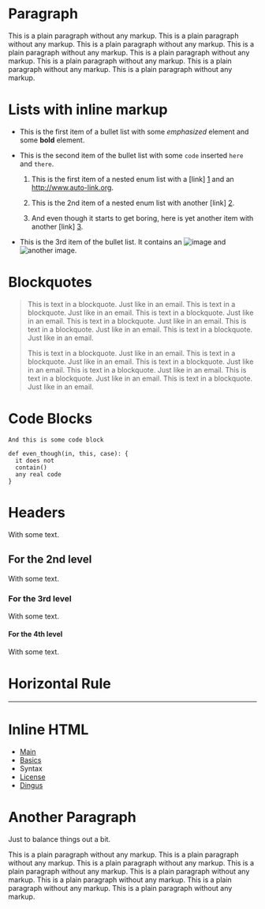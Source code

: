 
Paragraph
=========

This is a plain paragraph without any markup. This is a plain 
paragraph without any markup. This is a plain paragraph without 
any markup. This is a plain paragraph without any markup.
This is a plain paragraph without any markup. This is a plain 
paragraph without any markup. This is a plain paragraph without 
any markup. This is a plain paragraph without any markup.


Lists with inline markup
========================

* This is the first item of a bullet list with some *emphasized*
  element and some **bold** element.
  
* This is the second item of the bullet list with some `code`
  inserted `here` and `there`.
  
    1. This is the first item of a nested enum list with a
       [link] [1] and an <http://www.auto-link.org>.
       
    2. This is the 2nd item of a nested enum list with 
       another [link] [2].
       
    3. And even though it starts to get boring, here is yet
       another item with another [link] [3].
       
* This is the 3rd item of the bullet list. It contains an
  ![image](/path/to/img.jpg) and ![another image][img].
  
  
Blockquotes
===========

> This is text in a blockquote. Just like in an email.
> This is text in a blockquote. Just like in an email.
> This is text in a blockquote. Just like in an email.
> This is text in a blockquote. Just like in an email.
> This is text in a blockquote. Just like in an email.
> This is text in a blockquote. Just like in an email.
>
> This is text in a blockquote. Just like in an email.
> This is text in a blockquote. Just like in an email.
> This is text in a blockquote. Just like in an email.
> This is text in a blockquote. Just like in an email.
> This is text in a blockquote. Just like in an email.
> This is text in a blockquote. Just like in an email.


Code Blocks
===========

    And this is some code block
    
    def even_though(in, this, case): {
      it does not
      contain()
      any real code
    }


Headers
=======

With some text.

For the 2nd level
-----------------

With some text.

### For the 3rd level

With some text.

#### For the 4th level

With some text.


Horizontal Rule
===============

---------------------------------------


Inline HTML
===========

<ul id="ProjectSubmenu">
    <li><a href="/projects/markdown/" title="Markdown Project Page">Main</a></li>
    <li><a href="/projects/markdown/basics" title="Markdown Basics">Basics</a></li>
    <li><a class="selected" title="Markdown Syntax Documentation">Syntax</a></li>
    <li><a href="/projects/markdown/license" title="Pricing and License Information">License</a></li>
    <li><a href="/projects/markdown/dingus" title="Online Markdown Web Form">Dingus</a></li>
</ul>
       
       
Another Paragraph
=================

Just to balance things out a bit.

This is a plain paragraph without any markup. This is a plain 
paragraph without any markup. This is a plain paragraph without 
any markup. This is a plain paragraph without any markup.
This is a plain paragraph without any markup. This is a plain 
paragraph without any markup. This is a plain paragraph without 
any markup. This is a plain paragraph without any markup.       
       
       
       
       
  [1]: http://www.foo-bar.org/to/foo/or/to/bar.html
  [2]: http://www.foo-bar.org/that/is/the/question.html
  [3]: http://www.foo-bar.org/home.html
  [img]: http://www.foo-bar.org/beautiful-image.jpg